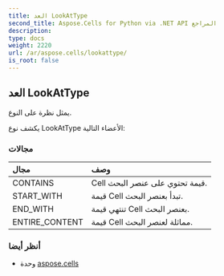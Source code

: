 ```yaml
---
title: العد LookAtType
second_title: Aspose.Cells for Python via .NET API المراجع
description:
type: docs
weight: 2220
url: /ar/aspose.cells/lookattype/
is_root: false
---
```

##  العد LookAtType
يمثل نظرة على النوع.



يكشف نوع LookAtType الأعضاء التالية:

###  مجالات
| مجال| وصف|
| :- | :- |
| CONTAINS | Cell قيمة تحتوي على عنصر البحث.|
| START_WITH | قيمة Cell تبدأ بعنصر البحث.|
| END_WITH | تنتهي قيمة Cell بعنصر البحث.|
| ENTIRE_CONTENT | قيمة Cell مماثلة لعنصر البحث.|



###  أنظر أيضا
* وحدة [aspose.cells](..)
